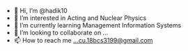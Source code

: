 - 👋 Hi, I’m @hadik10
- 👀 I’m interested in Acting and Nuclear Physics
- 🌱 I’m currently learning Management Information Systems
- 💞️ I’m looking to collaborate on ...
- 📫 How to reach me ...cu.18bcs3199@gmail.com

<!---
hadik10/hadik10 is a ✨ special ✨ repository because its `README.md` (this file) appears on your GitHub profile.
You can click the Preview link to take a look at your changes.
--->
